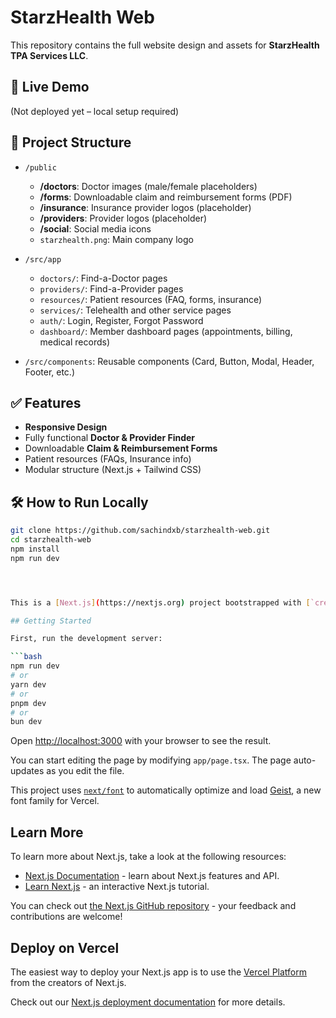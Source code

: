 # StarzHealth Web

This repository contains the full website design and assets for **StarzHealth TPA Services LLC**.

## 🔗 Live Demo

(Not deployed yet – local setup required)

## 📁 Project Structure

- `/public`
  - **/doctors**: Doctor images (male/female placeholders)
  - **/forms**: Downloadable claim and reimbursement forms (PDF)
  - **/insurance**: Insurance provider logos (placeholder)
  - **/providers**: Provider logos (placeholder)
  - **/social**: Social media icons
  - `starzhealth.png`: Main company logo

- `/src/app`
  - `doctors/`: Find-a-Doctor pages
  - `providers/`: Find-a-Provider pages
  - `resources/`: Patient resources (FAQ, forms, insurance)
  - `services/`: Telehealth and other service pages
  - `auth/`: Login, Register, Forgot Password
  - `dashboard/`: Member dashboard pages (appointments, billing, medical records)

- `/src/components`: Reusable components (Card, Button, Modal, Header, Footer, etc.)

## ✅ Features

- **Responsive Design**
- Fully functional **Doctor & Provider Finder**
- Downloadable **Claim & Reimbursement Forms**
- Patient resources (FAQs, Insurance info)
- Modular structure (Next.js + Tailwind CSS)

## 🛠 How to Run Locally

```bash
git clone https://github.com/sachindxb/starzhealth-web.git
cd starzhealth-web
npm install
npm run dev




This is a [Next.js](https://nextjs.org) project bootstrapped with [`create-next-app`](https://nextjs.org/docs/app/api-reference/cli/create-next-app).

## Getting Started

First, run the development server:

```bash
npm run dev
# or
yarn dev
# or
pnpm dev
# or
bun dev
```

Open [http://localhost:3000](http://localhost:3000) with your browser to see the result.

You can start editing the page by modifying `app/page.tsx`. The page auto-updates as you edit the file.

This project uses [`next/font`](https://nextjs.org/docs/app/building-your-application/optimizing/fonts) to automatically optimize and load [Geist](https://vercel.com/font), a new font family for Vercel.

## Learn More

To learn more about Next.js, take a look at the following resources:

- [Next.js Documentation](https://nextjs.org/docs) - learn about Next.js features and API.
- [Learn Next.js](https://nextjs.org/learn) - an interactive Next.js tutorial.

You can check out [the Next.js GitHub repository](https://github.com/vercel/next.js) - your feedback and contributions are welcome!

## Deploy on Vercel

The easiest way to deploy your Next.js app is to use the [Vercel Platform](https://vercel.com/new?utm_medium=default-template&filter=next.js&utm_source=create-next-app&utm_campaign=create-next-app-readme) from the creators of Next.js.

Check out our [Next.js deployment documentation](https://nextjs.org/docs/app/building-your-application/deploying) for more details.

